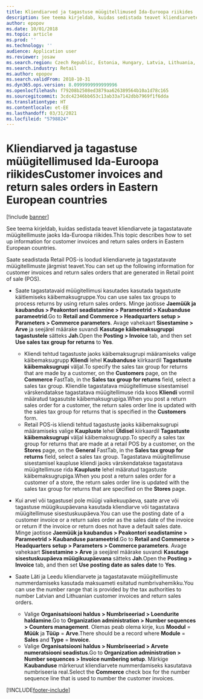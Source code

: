 ```yaml
---
title: Kliendiarved ja tagastuse müügitellimused Ida-Euroopa riikides
description: See teema kirjeldab, kuidas sedistada teavet kliendiarvete ja tagastatavate müügitellimuste jaoks Ida-Euroopa riikides.
author: epopov
ms.date: 10/01/2018
ms.topic: article
ms.prod: ''
ms.technology: ''
audience: Application user
ms.reviewer: josaw
ms.search.region: Czech Republic, Estonia, Hungary, Latvia, Lithuania, Poland, Russia
ms.search.industry: Retail
ms.author: epopov
ms.search.validFrom: 2018-10-31
ms.dyn365.ops.version: 8.0999999999999996
ms.openlocfilehash: f79208b2508ed3879aa626389564b10a1d78c165
ms.sourcegitcommit: 3cdc42346bb653c13ab33a7142dbb7969f1f6dda
ms.translationtype: HT
ms.contentlocale: et-EE
ms.lasthandoff: 03/31/2021
ms.locfileid: "5798824"
---
```

# <a name="customer-invoices-and-return-sales-orders-in-eastern-european-countries"></a><span data-ttu-id="b51d8-103">Kliendiarved ja tagastuse müügitellimused Ida-Euroopa riikides</span><span class="sxs-lookup"><span data-stu-id="b51d8-103">Customer invoices and return sales orders in Eastern European countries</span></span>


[!include [banner](../../includes/banner.md)]

<span data-ttu-id="b51d8-104">See teema kirjeldab, kuidas sedistada teavet kliendiarvete ja tagastatavate müügitellimuste jaoks Ida-Euroopa riikides.</span><span class="sxs-lookup"><span data-stu-id="b51d8-104">This topic describes how to set up information for customer invoices and return sales orders in Eastern European countries.</span></span>

<span data-ttu-id="b51d8-105">Saate seadistada Retail POS-is loodud kliendiarvete ja tagastatavate müügitellimuste järgmist teavet.</span><span class="sxs-lookup"><span data-stu-id="b51d8-105">You can set up the following information for customer invoices and return sales orders that are generated in Retail point of sale (POS).</span></span>

- <span data-ttu-id="b51d8-106">Saate tagastatavaid müügitellimusi kasutades kasutada tagastuste käitlemiseks käibemaksugruppe.</span><span class="sxs-lookup"><span data-stu-id="b51d8-106">You can use sales tax groups to process returns by using return sales orders.</span></span> <span data-ttu-id="b51d8-107">Minge jaotisse **Jaemüük ja kaubandus \> Peakontori seadistamine \> Parameetrid \> Kaubanduse parameetrid**.</span><span class="sxs-lookup"><span data-stu-id="b51d8-107">Go to **Retail and Commerce \> Headquarters setup \> Parameters \> Commerce parameters**.</span></span> <span data-ttu-id="b51d8-108">Avage vahekaart **Sisestamine \> Arve** ja seejärel määrake suvandi **Kasutage käibemaksugruppi tagastustele** sätteks **Jah**.</span><span class="sxs-lookup"><span data-stu-id="b51d8-108">Open the **Posting \> Invoice** tab, and then set **Use sales tax group for returns** to **Yes**.</span></span>

    * <span data-ttu-id="b51d8-109">Kliendi tehtud tagastuste jaoks käibemaksugrupi määramiseks valige käibemaksugrupp **Kliendi** lehel **Kaubanduse** kiirkaardil **Tagastuste käibemaksugrupi** väljal.</span><span class="sxs-lookup"><span data-stu-id="b51d8-109">To specify the sales tax group for returns that are made by a customer, on the **Customers** page, on the **Commerce** FastTab, in the **Sales tax group for returns** field, select a sales tax group.</span></span> <span data-ttu-id="b51d8-110">Kliendile tagastatava müügitellimuse sisestamisel värskendatakse tagastatava müügitellimuse rida koos **Kliendi** vormil määratud tagasutste käibemaksugrupiga.</span><span class="sxs-lookup"><span data-stu-id="b51d8-110">When you post a return sales order for a customer, the return sales order line is updated with the sales tax group for returns that is specified in the **Customers** form.</span></span>
    * <span data-ttu-id="b51d8-111">Retail POS-is kliendi tehtud tagastuste jaoks käibemaksugrupi määramiseks valige **Kaupluste** lehel **Üldisel** kiirkaardil **Tagastuste käibemaksugrupi** väljal käibemaksugrupp.</span><span class="sxs-lookup"><span data-stu-id="b51d8-111">To specify a sales tax group for returns that are made at a retail POS by a customer, on the **Stores** page, on the **General** FastTab, in the **Sales tax group for returns** field, select a sales tax group.</span></span> <span data-ttu-id="b51d8-112">Tagastatava müügitellimuse sisestamisel kaupluse kliendi jaoks värskendatakse tagastatava müügitellimuse rida **Kaupluste** lehel määratud tagastuste käibemaksugrupiga.</span><span class="sxs-lookup"><span data-stu-id="b51d8-112">When you post a return sales order for a customer of a  store, the return sales order line is updated with the sales tax group for returns that are specified on the **Stores** page.</span></span>

- <span data-ttu-id="b51d8-113">Kui arvel või tagastusel pole müügi vaikekuupäeva, saate arve või tagastuse müügikuupäevana kasutada kliendiarve või tagastatava müügitellimuse sisestuskuupäeva.</span><span class="sxs-lookup"><span data-stu-id="b51d8-113">You can use the posting date of a customer invoice or a return sales order as the sales date of the invoice or return if the invoice or return does not have a default sales date.</span></span> <span data-ttu-id="b51d8-114">Minge jaotisse **Jaemüük ja kaubandus \> Peakontori seadistamine \> Parameetrid \> Kaubanduse parameetrid**.</span><span class="sxs-lookup"><span data-stu-id="b51d8-114">Go to **Retail and Commerce \> Headquarters setup \> Parameters \> Commerce parameters**.</span></span> <span data-ttu-id="b51d8-115">Avage vahekaart **Sisestamine \> Arve** ja seejärel määrake suvandi **Kasutage sisestuskuupäeva müügikuupäevana** sätteks **Jah**.</span><span class="sxs-lookup"><span data-stu-id="b51d8-115">Open the **Posting \> Invoice** tab, and then set **Use posting date as sales date** to **Yes**.</span></span>
- <span data-ttu-id="b51d8-116">Saate Läti ja Leedu kliendiarvete ja tagastatavate müügitellimuste nummerdamiseks kasutada maksuameti esitatud numbrivahemikku.</span><span class="sxs-lookup"><span data-stu-id="b51d8-116">You can use the number range that is provided by the tax authorities to number Latvian and Lithuanian customer invoices and return sales orders.</span></span>

    * <span data-ttu-id="b51d8-117">Valige **Organisatsiooni haldus \> Numbriseeriad \> Loendurite haldamine**.</span><span class="sxs-lookup"><span data-stu-id="b51d8-117">Go to **Organization administration \> Number sequences \> Counters management**.</span></span> <span data-ttu-id="b51d8-118">Olemas peab olema kirje, kus **Moodul** = **Müük** ja **Tüüp** = **Arve**.</span><span class="sxs-lookup"><span data-stu-id="b51d8-118">There should be a record where **Module** = **Sales** and **Type** = **Invoice**.</span></span>
    * <span data-ttu-id="b51d8-119">Valige **Organisatsiooni haldus \> Numbriseeriad \> Arvete numeratsiooni seadistus**.</span><span class="sxs-lookup"><span data-stu-id="b51d8-119">Go to **Organization administration \> Number sequences \> Invoice numbering setup**.</span></span> <span data-ttu-id="b51d8-120">Märkige **Kaubanduse** märkeruut kliendiarvete nummerdamiseks kasutatava numbriseeria real.</span><span class="sxs-lookup"><span data-stu-id="b51d8-120">Select the **Commerce** check box for the number sequence line that is used to number the customer invoices.</span></span>


[!INCLUDE[footer-include](../../includes/footer-banner.md)]